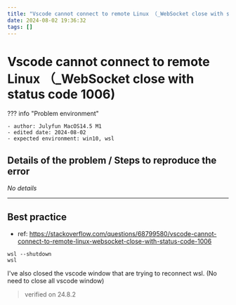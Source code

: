 ```yaml
---
title: "Vscode cannot connect to remote Linux （_WebSocket close with status code 1006)"
date: 2024-08-02 19:36:32
tags: []
---
```

# Vscode cannot connect to remote Linux （_WebSocket close with status code 1006)

??? info "Problem environment"

    - author: Julyfun MacOS14.5 M1
    - edited date: 2024-08-02
    - expected environment: win10, wsl 

## Details of the problem / Steps to reproduce the error

_No details_

---

## Best practice

- ref: https://stackoverflow.com/questions/68799580/vscode-cannot-connect-to-remote-linux-websocket-close-with-status-code-1006

```
wsl --shutdown
wsl 
```

I've also closed the vscode window that are trying to reconnect wsl. (No need to close all vscode window)

> verified on 24.8.2

